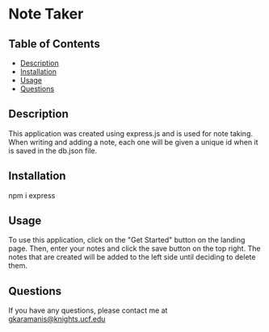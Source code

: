 # Note Taker

## Table of Contents
  - [Description](#description)
  - [Installation](#installation)
  - [Usage](#usage)
  - [Questions](#questions)

## Description
This application was created using express.js and is used for note taking. When writing and adding a note, each one will be given a unique id when it is saved in the db.json file. 

## Installation
npm i express

## Usage
To use this application, click on the "Get Started" button on the landing page. Then, enter your notes and click the save button on the top right. The notes that are created will be added to the left side until deciding to delete them.

## Questions
If you have any questions, please contact me at [gkaramanis@knights.ucf.edu](mailto:gkaramanis@knights.ucf.edu)
